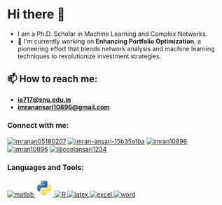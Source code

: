  # Hi there 👋

- I am a Ph.D. Scholar in Machine Learning and Complex Networks.
- 🔭 I'm currently working on **Enhancing Portfolio Optimization**, a pioneering effort that blends network analysis and machine learning techniques to revolutionize investment strategies.


## 📫 How to reach me:

- **ia717@snu.edu.in**
- **imranansari10896@gmail.com**


<h3 align="left">Connect with me:</h3>
<p align="left">
<a href="https://twitter.com/imranan05180207" target="blank"><img align="center" src="https://raw.githubusercontent.com/rahuldkjain/github-profile-readme-generator/master/src/images/icons/Social/twitter.svg" alt="imranan05180207" height="30" width="40" /></a>
<a href="https://linkedin.com/in/imran-ansari-15b35a1ba" target="blank"><img align="center" src="https://raw.githubusercontent.com/rahuldkjain/github-profile-readme-generator/master/src/images/icons/Social/linked-in-alt.svg" alt="imran-ansari-15b35a1ba" height="30" width="40" /></a>
<a href="https://fb.com/imran10896" target="blank"><img align="center" src="https://raw.githubusercontent.com/rahuldkjain/github-profile-readme-generator/master/src/images/icons/Social/facebook.svg" alt="imran10896" height="30" width="40" /></a>
<a href="https://instagram.com/imran10896" target="blank"><img align="center" src="https://raw.githubusercontent.com/rahuldkjain/github-profile-readme-generator/master/src/images/icons/Social/instagram.svg" alt="imran10896" height="30" width="40" /></a>
<a href="https://medium.com/@coolansari1234" target="blank"><img align="center" src="https://raw.githubusercontent.com/rahuldkjain/github-profile-readme-generator/master/src/images/icons/Social/medium.svg" alt="@coolansari1234" height="30" width="40" /></a>
</p>

<h3 align="left">Languages and Tools:</h3>
<p align="left"> 
<a href="https://www.mathworks.com/" target="_blank" rel="noreferrer"> 
<img src="https://upload.wikimedia.org/wikipedia/commons/2/21/Matlab_Logo.png" alt="matlab" width="40" height="40"/> 
</a> 
<a href="https://www.python.org" target="_blank" rel="noreferrer"> 
<img src="https://raw.githubusercontent.com/devicons/devicon/master/icons/python/python-original.svg" alt="python" width="40" height="40"/> 
</a> 
<a href="https://www.r-project.org/" target="_blank" rel="noreferrer"> 
<img src="https://www.r-project.org/logo/Rlogo.svg" alt="R" width="40" height="40"/> 
</a> 
<a href="https://www.latex-project.org/" target="_blank" rel="noreferrer"> 
<img src="https://upload.wikimedia.org/wikipedia/commons/9/92/LaTeX_logo.svg" alt="latex" width="40" height="40"/> 
</a> 
<a href="https://www.microsoft.com/en-us/microsoft-365/excel" target="_blank" rel="noreferrer"> 
<img src="https://img.icons8.com/fluent/48/000000/microsoft-excel-2019.png" alt="excel" width="40" height="40"/> 
</a> 
<a href="https://www.microsoft.com/en-us/microsoft-365/word" target="_blank" rel="noreferrer"> 
<img src="https://img.icons8.com/color/48/000000/microsoft-word-2019.png" alt="word" width="40" height="40"/> 
</a> 
</p>
